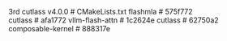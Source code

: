 3rd
    cutlass v4.0.0            # CMakeLists.txt
    flashmla               # 575f772  
        cutlass            # afa1772
    vllm-flash-attn        # 1c2624e
        cutlass             # 62750a2
        composable-kernel       # 888317e
